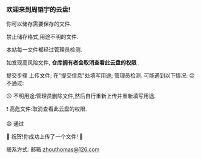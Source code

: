 ### **欢迎来到周韬宇的云盘!**
你可以储存需要保存的文件.

禁止储存格式,用途不明的文件.

本站每一文件都经过管理员检测.

如发现高风险文件, **仓库拥有者会取消查看此云盘的权限** .

提交步骤
    上传文件;
    在"提交信息"处填写用途;
    管理员检测.
可能遇到以下情况: :worried: 不通过:

:confused: 不明用途:管理员删除文件,然后自行重新上传并重新填写用途.

:exclamation: 高危文件:取消查看此云盘的权限.

:smile: 通过

🎉  祝贺!你成功上传了一个文件! 🎉 

联系方式:
邮箱:zhouthomas@126.com
